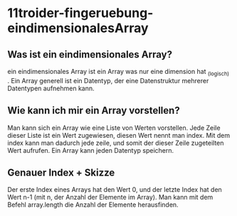 # 11troider-fingeruebung-eindimensionalesArray

## Was ist ein eindimensionales Array?
  ein eindimensionales Array ist ein Array was nur eine dimension hat <sub> (logisch)</sub> . 
  Ein Array generell ist ein Datentyp, der eine Datenstruktur mehrerer Datentypen aufnehmen kann.
  
## Wie kann ich mir ein Array vorstellen?
  Man kann sich ein Array wie eine Liste von Werten vorstellen. Jede Zeile dieser Liste ist ein Wert zugewiesen, diesen Wert nennt man index.
  Mit dem index kann man dadurch jede zeile, und somit der dieser Zeile zugeteilten Wert aufrufen.
  Ein Array kann jeden Datentyp speichern.
  
## Genauer Index + Skizze
  Der erste Index eines Arrays hat den Wert 0, und der letzte Index hat den Wert n-1 (mit n, der Anzahl der Elemente im Array).
  Man kann mit dem Befehl array.length die Anzahl der Elemente herausfinden.
  
  
